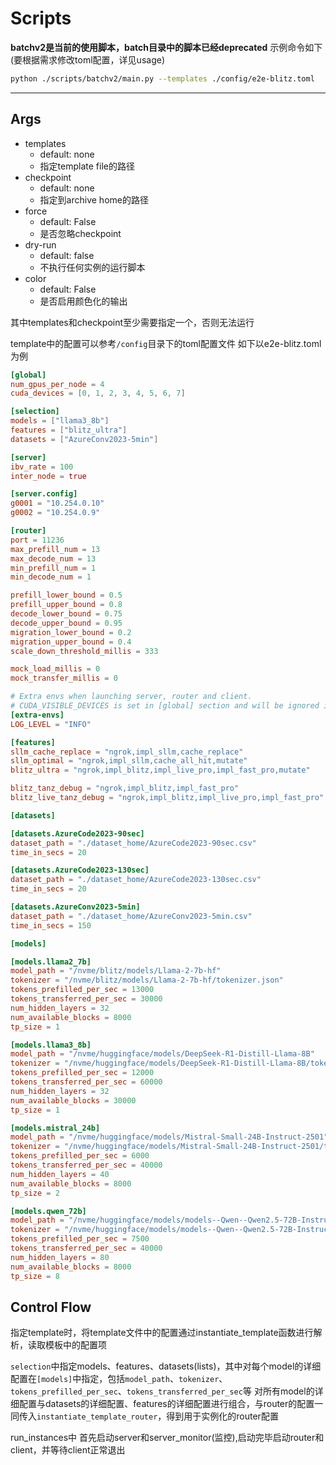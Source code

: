 # Scripts
**batchv2是当前的使用脚本，batch目录中的脚本已经deprecated**
示例命令如下(要根据需求修改toml配置，详见usage)
```bash
python ./scripts/batchv2/main.py --templates ./config/e2e-blitz.toml
```
***
## Args
* templates 
  * default: none
  * 指定template file的路径
* checkpoint 
  * default: none
  * 指定到archive home的路径
* force 
  * default: False
  * 是否忽略checkpoint
* dry-run
  * default: false
  * 不执行任何实例的运行脚本
* color 
  * default: False
  * 是否启用颜色化的输出

其中templates和checkpoint至少需要指定一个，否则无法运行


template中的配置可以参考`/config`目录下的toml配置文件
如下以e2e-blitz.toml为例
```toml
[global]
num_gpus_per_node = 4
cuda_devices = [0, 1, 2, 3, 4, 5, 6, 7]

[selection]
models = ["llama3_8b"]
features = ["blitz_ultra"]
datasets = ["AzureConv2023-5min"]

[server]
ibv_rate = 100
inter_node = true

[server.config]
g0001 = "10.254.0.10"
g0002 = "10.254.0.9"

[router]
port = 11236
max_prefill_num = 13
max_decode_num = 13
min_prefill_num = 1
min_decode_num = 1

prefill_lower_bound = 0.5
prefill_upper_bound = 0.8
decode_lower_bound = 0.75
decode_upper_bound = 0.95
migration_lower_bound = 0.2
migration_upper_bound = 0.4
scale_down_threshold_millis = 333

mock_load_millis = 0
mock_transfer_millis = 0

# Extra envs when launching server, router and client.
# CUDA_VISIBLE_DEVICES is set in [global] section and will be ignored if set here.
[extra-envs]
LOG_LEVEL = "INFO"

[features]
sllm_cache_replace = "ngrok,impl_sllm,cache_replace"
sllm_optimal = "ngrok,impl_sllm,cache_all_hit,mutate"
blitz_ultra = "ngrok,impl_blitz,impl_live_pro,impl_fast_pro,mutate"

blitz_tanz_debug = "ngrok,impl_blitz,impl_fast_pro"
blitz_live_tanz_debug = "ngrok,impl_blitz,impl_live_pro,impl_fast_pro"

[datasets]

[datasets.AzureCode2023-90sec]
dataset_path = "./dataset_home/AzureCode2023-90sec.csv"
time_in_secs = 20

[datasets.AzureCode2023-130sec]
dataset_path = "./dataset_home/AzureCode2023-130sec.csv"
time_in_secs = 20

[datasets.AzureConv2023-5min]
dataset_path = "./dataset_home/AzureConv2023-5min.csv"
time_in_secs = 150

[models]

[models.llama2_7b]
model_path = "/nvme/blitz/models/Llama-2-7b-hf"
tokenizer = "/nvme/blitz/models/Llama-2-7b-hf/tokenizer.json"
tokens_prefilled_per_sec = 13000
tokens_transferred_per_sec = 30000
num_hidden_layers = 32
num_available_blocks = 8000
tp_size = 1

[models.llama3_8b]
model_path = "/nvme/huggingface/models/DeepSeek-R1-Distill-Llama-8B"
tokenizer = "/nvme/huggingface/models/DeepSeek-R1-Distill-Llama-8B/tokenizer.json"
tokens_prefilled_per_sec = 12000
tokens_transferred_per_sec = 60000
num_hidden_layers = 32
num_available_blocks = 30000
tp_size = 1

[models.mistral_24b]
model_path = "/nvme/huggingface/models/Mistral-Small-24B-Instruct-2501"
tokenizer = "/nvme/huggingface/models/Mistral-Small-24B-Instruct-2501/tokenizer.json"
tokens_prefilled_per_sec = 6000
tokens_transferred_per_sec = 40000
num_hidden_layers = 40
num_available_blocks = 8000
tp_size = 2

[models.qwen_72b]
model_path = "/nvme/huggingface/models/models--Qwen--Qwen2.5-72B-Instruct/snapshots/495f39366efef23836d0cfae4fbe635880d2be31"
tokenizer = "/nvme/huggingface/models/models--Qwen--Qwen2.5-72B-Instruct/snapshots/495f39366efef23836d0cfae4fbe635880d2be31/tokenizer.json"
tokens_prefilled_per_sec = 7500
tokens_transferred_per_sec = 40000
num_hidden_layers = 80
num_available_blocks = 8000
tp_size = 8
```
## Control Flow
指定template时，将template文件中的配置通过instantiate_template函数进行解析，读取模板中的配置项

`selection`中指定models、features、datasets(lists)，其中对每个model的详细配置在`[models]`中指定，包括`model_path`、`tokenizer`、`tokens_prefilled_per_sec`、`tokens_transferred_per_sec`等
对所有model的详细配置与datasets的详细配置、features的详细配置进行组合，与router的配置一同传入`instantiate_template_router`，得到用于实例化的router配置

run_instances中
首先启动server和server_monitor(监控),启动完毕启动router和client，并等待client正常退出
